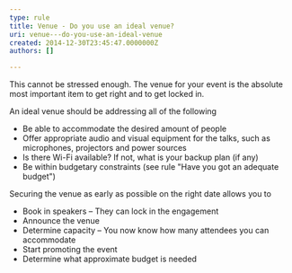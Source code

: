 ```yaml
---
type: rule
title: Venue - Do you use an ideal venue?
uri: venue---do-you-use-an-ideal-venue
created: 2014-12-30T23:45:47.0000000Z
authors: []

---
```


This cannot be stressed enough. The venue for your event is the absolute most important item to get right and to get locked in.
 
An ideal venue should be addressing all of the following

- Be able to accommodate the desired amount of people
- Offer appropriate audio and visual equipment for the talks, such as microphones, projectors and power sources
- Is there Wi-Fi available? If not, what is your backup plan (if any)
- Be within budgetary constraints (see rule "Have you got an adequate budget")


Securing the venue as early as possible on the right date allows you to

- Book in speakers – They can lock in the engagement
- Announce the venue
- Determine capacity – You now know how many attendees you can accommodate
- Start promoting the event
- Determine what approximate budget is needed
